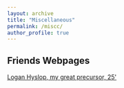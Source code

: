 ```yaml
---
layout: archive
title: "Miscellaneous"
permalink: /miscc/
author_profile: true
---
```


Friends Webpages
------
<a href="https://loganhyslop.github.io"> Logan Hyslop, my great precursor, 25' </a>
